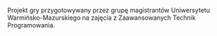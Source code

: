 Projekt gry przygotowywany przez grupę magistrantów Uniwersytetu Warmińsko-Mazurskiego na zajęcia z Zaawansowanych Technik Programowania.
